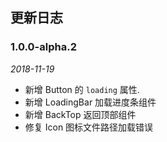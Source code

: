 ## 更新日志

### 1.0.0-alpha.2

*2018-11-19*

- 新增 Button 的 `loading` 属性.
- 新增 LoadingBar 加载进度条组件
- 新增 BackTop 返回顶部组件
- 修复 Icon 图标文件路径加载错误